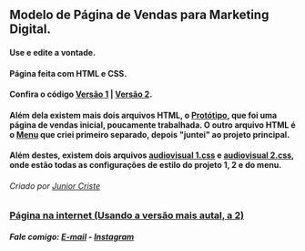## Modelo de Página de Vendas para Marketing Digital.
#### Use e edite a vontade.
#### Página feita com HTML e CSS. 
#### Confira o código <a href="https://github.com/JuniorCriste/Pagina-de-Vendas-MODELO/blob/master/Projeto/Versao%201.htm">Versão 1</a>  |  <a href="https://github.com/JuniorCriste/Pagina-de-Vendas-MODELO/blob/master/Projeto/Vers%C3%A3o%202.htm">Versão 2</a>.
#### Além dela existem mais dois arquivos HTML, o  <a href="https://github.com/JuniorCriste/Pagina-de-Vendas-MODELO/blob/master/Projeto/prototipo.htm">Protótipo</a>, que foi uma página de vendas inicial, poucamente trabalhada. O outro arquivo HTML é o <a href="https://github.com/JuniorCriste/Pagina-de-Vendas-MODELO/blob/master/Projeto/menu.htm">Menu</a> que criei primeiro separado, depois "juntei" ao projeto principal.
#### Além destes, existem dois arquivos <a href="https://github.com/JuniorCriste/Pagina-de-Vendas-MODELO/blob/master/Projeto/audiovisual.css">audiovisual 1.css</a> e  <a href="https://github.com/JuniorCriste/Pagina-de-Vendas-MODELO/blob/master/Projeto/audiovisual%202.css">audiovisual 2.css</a>, onde estão todas as configurações de estilo do projeto 1, 2 e do menu.
###### Criado por <a href="https://github.com/juniorcriste">Junior Criste</a>
### <a href="https://www.informaticode.store/audiovisual">Página na internet (Usando a versão mais autal, a 2)</a>

##### Fale comigo: <a href="mailto:informaticode@gmail.com">E-mail</a> - <a href="https://www.instagram.com/myself.junior/">Instagram</a>

